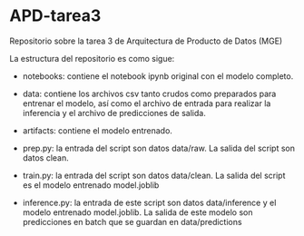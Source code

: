 # APD-tarea3
Repositorio sobre la tarea 3 de Arquitectura de Producto de Datos (MGE)

La estructura del repositorio es como sigue:

- notebooks: contiene el notebook ipynb original con el modelo completo.

- data: contiene los archivos csv tanto crudos como preparados para entrenar el modelo, así como el archivo de entrada para realizar la inferencia  y el archivo de predicciones de salida.

- artifacts: contiene el modelo entrenado.

- prep.py: la entrada del script son datos data/raw. La salida del script son datos clean.

- train.py: la entrada del script son datos data/clean. La salida del script es el modelo entrenado model.joblib

- inference.py: la entrada de este script son datos data/inference y el modelo entrenado model.joblib. La salida de este modelo son predicciones en batch que se guardan en data/predictions
